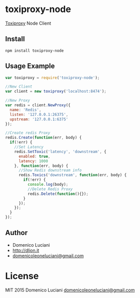 # toxiproxy-node

[Toxiproxy](https://github.com/shopify/toxiproxy) Node Client

## Install
`npm install toxiproxy-node`

## Usage Example
```js
var toxiproxy = require('toxiproxy-node');

//New Client
var client = new toxiproxy('localhost:8474');

//New Proxy
var redis = client.NewProxy({
  name: 'Redis',
  listen: '127.0.0.1:26375',
  upstream: '127.0.0.1:6375'
});

//Create redis Proxy
redis.Create(function(err, body) {
  if(!err) {
    //Set Latency
    redis.SetToxic('latency', 'downstream', {
      enabled: true,
      latency: 1000
    }, function(err, body) {
      //Show Redis downstream info
      redis.Toxics('downstream', function(err, body) {
        if(!err) {
          console.log(body);
          //Delete Redis Proxy
          redis.Delete(function(){});
        }
      });
    });
  }
});
```

## Author
* Domenico Luciani
* http://dlion.it
* domenicoleoneluciani@gmail.com

# License
MIT 2015 Domenico Luciani domenicoleoneluciani@gmail.com

